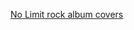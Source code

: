 ---
layout: post
wordpress_id: 926
wordpress_url: http://noesbueno.com/archives/926
date: '2010-12-25 14:00:55 -0600'
date_gmt: '2010-12-25 19:00:55 -0600'
body: |
  <p><a href="http://feedproxy.google.com/~r/LostAtEMinor/~3/tgl9u7JXecU/">No Limit rock album covers</a></p>
---